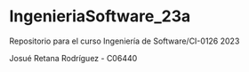 # IngenieriaSoftware_23a

Repositorio para el curso Ingeniería de Software/CI-0126 2023

Josué Retana Rodríguez - C06440
